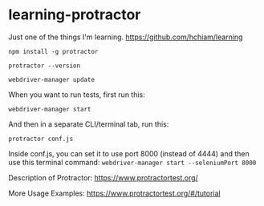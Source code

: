 # learning-protractor
Just one of the things I'm learning. https://github.com/hchiam/learning

```
npm install -g protractor
```

```
protractor --version
```

```
webdriver-manager update
```

When you want to run tests, first run this:
```
webdriver-manager start
```

And then in a separate CLI/terminal tab, run this:
```
protractor conf.js
```

Inside conf.js, you can set it to use port 8000 (instead of 4444) and then use this terminal command: `webdriver-manager start --seleniumPort 8000`

Description of Protractor:
https://www.protractortest.org/

More Usage Examples:
https://www.protractortest.org/#/tutorial
